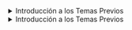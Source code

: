 <details>
<summary>Introducción a los Temas Previos</summary>

### Antecedentes Matemáticos

Antes de abordar los temas específicos en matemáticas financieras, es fundamental contar con una base sólida en matemáticas generales. A continuación, se presentan algunos temas previos que son esenciales:

#### Álgebra y Cálculo

- Álgebra: Conocimiento de álgebra básica, ecuaciones lineales y manipulación algebraica.
- Cálculo: Entender los conceptos de límites, derivadas e integrales, ya que estos son esenciales para comprender muchos aspectos de las finanzas cuantitativas.

#### Estadística Descriptiva

- Estadísticas descriptivas: Familiaridad con conceptos como media, mediana, moda, desviación estándar y distribuciones de probabilidad. Estos son fundamentales para el análisis de datos financieros.

#### Probabilidad

- Fundamentos de probabilidad: Comprender los conceptos básicos de probabilidad, eventos aleatorios y reglas de probabilidad. Esto servirá como base para el estudio de variables aleatorias.

</details>


<details>
<summary>Introducción a los Temas Previos</summary>

### Antecedentes Matemáticos

Antes de abordar los temas específicos en matemáticas financieras, es fundamental contar con una base sólida en matemáticas generales. A continuación, se presentan algunos temas previos que son esenciales:

#### Álgebra y Cálculo

- Álgebra: Conocimiento de álgebra básica, ecuaciones lineales y manipulación algebraica.
- Cálculo: Entender los conceptos de límites, derivadas e integrales, ya que estos son esenciales para comprender muchos aspectos de las finanzas cuantitativas.

#### Estadística Descriptiva

- Estadísticas descriptivas: Familiaridad con conceptos como media, mediana, moda, desviación estándar y distribuciones de probabilidad. Estos son fundamentales para el análisis de datos financieros.

#### Probabilidad

- Fundamentos de probabilidad: Comprender los conceptos básicos de probabilidad, eventos aleatorios y reglas de probabilidad. Esto servirá como base para el estudio de variables aleatorias.

</details>

